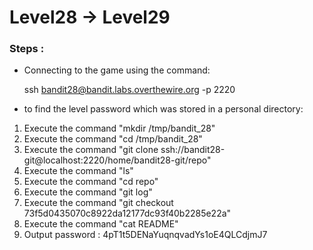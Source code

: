 # Level28 -> Level29

### Steps :
-  Connecting to the game using the command:
    
    ssh bandit28@bandit.labs.overthewire.org -p 2220

-  to find the level password which was stored in a personal directory:
1. Execute the command "mkdir /tmp/bandit_28"
2. Execute the command "cd /tmp/bandit_28"
3. Execute the command "git clone ssh://bandit28-git@localhost:2220/home/bandit28-git/repo"
4. Execute the command "ls"
5. Execute the command "cd repo"
6. Execute the command "git log"
7. Execute the command "git checkout 73f5d0435070c8922da12177dc93f40b2285e22a"
8. Execute the command "cat README"
9. Output password : 4pT1t5DENaYuqnqvadYs1oE4QLCdjmJ7